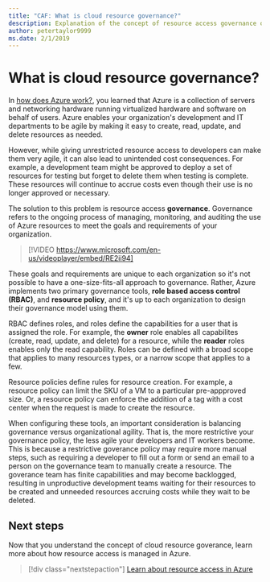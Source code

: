 ```yaml
---
title: "CAF: What is cloud resource governance?"
description: Explanation of the concept of resource access governance on Azure
author: petertaylor9999
ms.date: 2/1/2019
---
```


<!-- markdownlint-disable MD026 -->

# What is cloud resource governance?

In [how does Azure work?](what-is-azure.md), you learned that Azure is a collection of servers and networking hardware running virtualized hardware and software on behalf of users. Azure enables your organization's development and IT departments to be agile by making it easy to create, read, update, and delete resources as needed.

However, while giving unrestricted resource access to developers can make them very agile, it can also lead to unintended cost consequences. For example, a development team might be approved to deploy a set of resources for testing but forget to delete them when testing is complete. These resources will continue to accrue costs even though their use is no longer approved or necessary.

The solution to this problem is resource access **governance**. Governance refers to the ongoing process of managing, monitoring, and auditing the use of Azure resources to meet the goals and requirements of your organization.

> [!VIDEO https://www.microsoft.com/en-us/videoplayer/embed/RE2ii94] 

These goals and requirements are unique to each organization so it's not possible to have a one-size-fits-all approach to governance. Rather, Azure implements two primary governance tools, **role based access control (RBAC)**, and **resource policy**, and it's up to each organization to design their governance model using them.

RBAC defines roles, and roles define the capabilities for a user that is assigned the role. For example, the **owner** role enables all capabilites (create, read, update, and delete) for a resource, while the  **reader** roles enables only the read capability. Roles can be defined with a broad scope that applies to many resources types, or a narrow scope that applies to a few.

Resource policies define rules for resource creation. For example, a resource policy can limit the SKU of a VM to a particular pre-appproved size. Or, a resource policy can enforce the addition of a tag with a cost center when the request is made to create the resource.

When configuring these tools, an important consideration is balancing governance versus organizational agility. That is, the more restrictive your governance policy, the less agile your developers and IT workers become. This is because a restrictive goverance policy may require more manual steps, such as requiring a developer to fill out a form or send an email to a person on the governance team to manually create a resource. The goverance team has finite capabilities and may become backlogged, resulting in unproductive development teams waiting for their resources to be created and unneeded resources accruing costs while they wait to be deleted.

## Next steps

Now that you understand the concept of cloud resource goverance, learn more about how resource access is managed in Azure.

> [!div class="nextstepaction"]
> [Learn about resource access in Azure](azure-resource-access.md)
